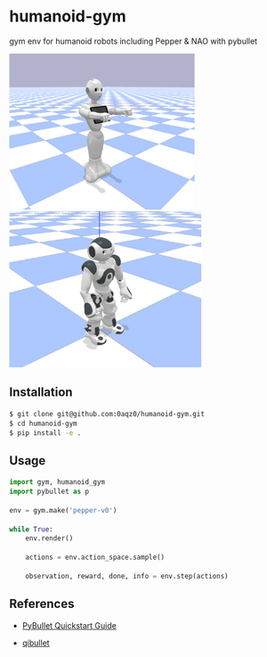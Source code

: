 # humanoid-gym
gym env for humanoid robots including Pepper &amp; NAO with pybullet

<img src='./images/pepper.png' height='280'><img src='./images/nao.png' height='280'>

## Installation

```bash
$ git clone git@github.com:0aqz0/humanoid-gym.git
$ cd humanoid-gym
$ pip install -e .
```

## Usage

```python
import gym, humanoid_gym
import pybullet as p

env = gym.make('pepper-v0')

while True:
    env.render()

    actions = env.action_space.sample()

    observation, reward, done, info = env.step(actions)
```

## References

- [PyBullet Quickstart Guide](https://docs.google.com/document/d/10sXEhzFRSnvFcl3XxNGhnD4N2SedqwdAvK3dsihxVUA/edit#heading=h.p3s2oveabizm)

- [qibullet](https://github.com/softbankrobotics-research/qibullet)